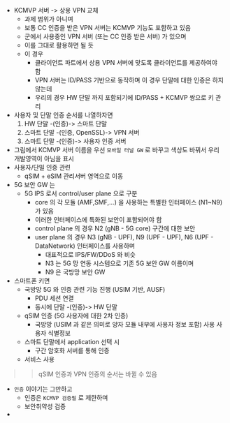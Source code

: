 - KCMVP 서버 -> 상용 VPN 교체
  - 과제 범위가 아니며
  - 보통 CC 인증을 받은 VPN 서버는 KCMVP 기능도 포함하고 있음
  - 군에서 사용중인 VPN 서버 (또는 CC 인증 받은 서버) 가 있으며
  - 이를 그대로 활용하면 될 듯
  - 이 경우
    - 클라이언트 파트에서 상용 VPN 서버에 맞도록 클라이언트를 제공하여야 함
    - VPN 서버는 ID/PASS 기반으로 동작하며 이 경우 단말에 대한 인증은 하지 않는데
    - 우리의 경우 HW 단말 까지 포함되기에 ID/PASS + KCMVP 쌍으로 키 관리
- 사용자 및 단말 인증 순서를 나열하자면
  1) HW 단말 -(인증)-> 스마트 단말
  2) 스마트 단말 -(인증, OpenSSL)-> VPN 서버
  3) 스마트 단말 -(인증)-> 사용자 인증 서버
- 그림에서 KCMVP 서버 이름을 우선 `모바일 터널 GW` 로 바꾸고 색상도 바꿔서 우리 개발영역이 아님을 표시
- 사용자/단밀 인증 관련
  - qSIM + eSIM 관리서버 영역으로 이동
- 5G 보안 GW 는
  - 5G IPS 로서 control/user plane 으로 구분
    - core 의 각 모듈 (AMF,SMF,...) 을 사용하는 특별한 인터페이스 (N1~N9) 가 있음
    - 이러한 인터페이스에 특화된 보안이 포함되어야 함
    - control plane 의 경우 N2 (gNB - 5G core) 구간에 대한 보안
    - user plane 의 경우 N3 (gNB - UPF), N9 (UPF - UPF), N6 (UPF - DataNetwork) 인터페이스를 사용하며
      - 대표적으로 IPS/FW/DDoS 와 비슷
      - N3 는 5G 망 연동 시스템으로 기존 5G 보안 GW 이름이며
      - N9 은 국방망 보안 GW
- 스마트폰 키면
  - 국방망 5G 와 인증 관련 기능 진행 (USIM 기반, AUSF)
    - PDU 세션 연결
    - 동시에 단말 -(인증)-> HW 단말
  - qSIM 인증 (5G 사용자에 대한 2차 인증)
    - 국방망 (USIM 과 같은 의미로 양자 모듈 내부에 사용자 정보 포함) 사용 사용자 식별정보
  - 스마트 단말에서 application 선택 시
    - 구간 암호화 서버를 통해 인증
  - 서비스 사용

>> qSIM 인증과 VPN 인증의 순서는 바뀔 수 있음

- `인증` 이야기는 그만하고
  - 인증은 `KCMVP 검증필` 로 제한하며
  - 보안취약성 검증
- 
